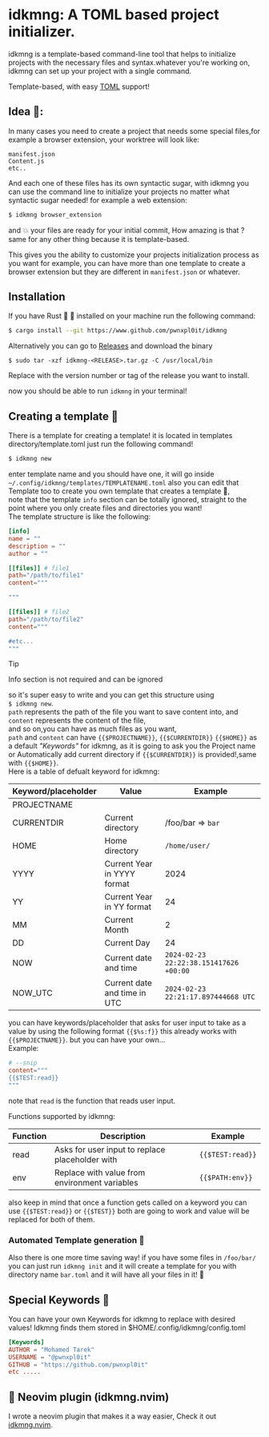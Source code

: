 # idkmng: A TOML based project initializer.

idkmng is a template-based command-line tool that helps to initialize projects with the necessary files and syntax.whatever you're working on, idkmng can set up your project with a single command.


Template-based, with easy [TOML](https://toml.io/en/) support!

## Idea 🧠:
In many cases you need to create a project that needs some special files,for example a browser extension, your worktree will look like:
```
manifest.json
Content.js
etc.. 
```

And each one of these files has its own syntactic sugar,
with idkmng you can use the command line to initialize your projects no matter what syntactic sugar needed!
for example a web extension:
```sh
$ idkmng browser_extension
```
and 💥 your files are ready for your initial commit, How amazing is that ? 
same for any other thing because it is template-based.

This gives you the ability to customize your projects initialization process as you want for example, you can have more than one template to create a browser extension but they are different in `manifest.json` or whatever.

## Installation
If you have Rust 🦀 🚀 installed on your machine run the following command:

```sh
$ cargo install --git https://www.github.com/pwnxpl0it/idkmng
```

<!-- TODO: Add templates repo-->

Alternatively you can go to [Releases](https://github.com/pwnxpl0it/idkmng/releases) and download the binary

```console
$ sudo tar -xzf idkmng-<RELEASE>.tar.gz -C /usr/local/bin
```

Replace <RELEASE> with the version number or tag of the release you want to install.

now you should be able to run `idkmng` in your terminal!

## Creating a template 📜
There is a template for creating a template! 
it is located in templates directory/template.toml
just run the following command! 
```sh
$ idkmng new
```
enter template name and you should have one, it will go inside `~/.config/idkmng/templates/TEMPLATENAME.toml`
also you can edit that Template too to create you own template that creates a template 🎉,<br>
note that the template `info` section can be totally ignored, straight to the point where you only create files and directories you want!<br>
The template structure is like the following:
```toml
[info]
name = ""
description = ""
author = ""

[[files]] # file1 
path="/path/to/file1"
content="""

"""

[[files]] # file2
path="/path/to/file2"
content="""

#etc...
"""
```

> [!TIP]
> Info section is not required and can be ignored

so it's super easy to write and you can get this structure using <br> ```$ idkmng new```. <br>
`path` represents the path of the file you want to save content into, and `content` represents the content of the file,<br>
and so on,you can have as much files as you want,<br>
`path` and `content` can have `{{$PROJECTNAME}}`, `{{$CURRENTDIR}}` `{{$HOME}}` as a default *"Keywords"* for idkmng, as it is going to ask you the Project name or Automatically add current directory if `{{$CURRENTDIR}}` is provided!,same with `{{$HOME}}`.<br>
Here is a table of defualt keyword for idkmng:

| Keyword/placeholder   | Value     | Example          |
|--------------- | ---------------  | ---------------  |
| PROJECTNAME   |                   |                  |
| CURRENTDIR    | Current directory | /foo/bar => `bar`|
| HOME          | Home directory    | `/home/user/`    |
| YYYY    | Current Year in YYYY format| 2024    |
| YY | Current Year in YY format| 24    |
| MM | Current Month | 2 |
| DD | Current Day | 24 |
| NOW | Current date and time | `2024-02-23 22:22:38.151417626 +00:00` |
| NOW_UTC | Current date and time in UTC | `2024-02-23 22:21:17.897444668 UTC` |

you can have keywords/placeholder that asks for user input to take as a value by using the following format `{{$%s:f}}` this already works with `{{$PROJECTNAME}}`. but you can have your own...<br>
Example: 
```toml
# --snip
content="""
{{$TEST:read}}
"""
```
note that `read` is the function that reads user input.

Functions supported by idkmng:

| Function   | Description    | Example  |
|--------------- | --------------- | ---------------  |
| read   | Asks for user input to replace placeholder with   | `{{$TEST:read}}` |
| env    | Replace with value from environment variables     | `{{$PATH:env}}` |

also keep in mind that once a function gets called on a keyword you can use `{{$TEST:read}}` or `{{$TEST}}` both are going to work and value will be replaced for both of them.

### Automated Template generation 🚀
Also there is one more time saving way! if you have some files in `/foo/bar/` you can just run `idkmng init` and it will create a template for you with directory name `bar.toml` and it will have all your files in it! 🌸

## Special Keywords 🔧
You can have your own Keywords for idkmng to replace with desired values!
Idkmng finds them stored in $HOME/.config/idkmng/config.toml
```toml
[Keywords]
AUTHOR = "Mohamed Tarek"
USERNAME = "@pwnxpl0it"
GITHUB = "https://github.com/pwnxpl0it"
etc .....
```

## 👾 Neovim plugin (idkmng.nvim) 
I wrote a neovim plugin that makes it a way easier, Check it out [idkmng.nvim](https://www.github.com/pwnxpl0it/idkmng.nvim).
